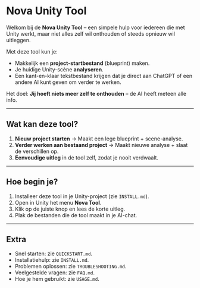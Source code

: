 # Nova Unity Tool

Welkom bij de **Nova Unity Tool** – een simpele hulp voor iedereen die met Unity werkt, maar niet alles zelf wil onthouden of steeds opnieuw wil uitleggen.

Met deze tool kun je:
- Makkelijk een **project-startbestand** (blueprint) maken.
- Je huidige Unity-scène **analyseren**.
- Een kant-en-klaar tekstbestand krijgen dat je direct aan ChatGPT of een andere AI kunt geven om verder te werken.

Het doel: **Jij hoeft niets meer zelf te onthouden** – de AI heeft meteen alle info.

---

## Wat kan deze tool?
1. **Nieuw project starten** → Maakt een lege blueprint + scene-analyse.
2. **Verder werken aan bestaand project** → Maakt nieuwe analyse + slaat de verschillen op.
3. **Eenvoudige uitleg** in de tool zelf, zodat je nooit verdwaalt.

---

## Hoe begin je?
1. Installeer deze tool in je Unity-project (zie `INSTALL.md`).
2. Open in Unity het menu **Nova Tool**.
3. Klik op de juiste knop en lees de korte uitleg.
4. Plak de bestanden die de tool maakt in je AI-chat.

---

## Extra
- Snel starten: zie `QUICKSTART.md`.
- Installatiehulp: zie `INSTALL.md`.
- Problemen oplossen: zie `TROUBLESHOOTING.md`.
- Veelgestelde vragen: zie `FAQ.md`.
- Hoe je hem gebruikt: zie `USAGE.md`.
